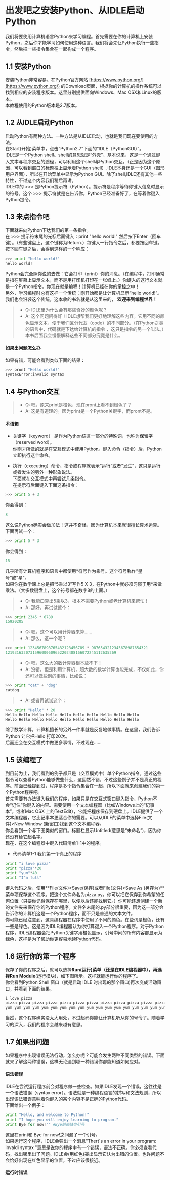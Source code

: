 # 出发吧之安装Python、从IDLE启动Python

我们将要使用计算机语言Python来学习编程。首先需要在你的计算机上安装Python，之后你才能学习如何使用这种语言。我们将会先让Python执行一些指令，然后把一些指令集合在一起构成一个程序。

## 1.1 安装Python
安装Python非常容易。在Python官方网站 [https://www.python.org/](https://www.python.org/) 的Download页面，根据你的计算机的操作系统可以找到相应的安装程序版本。这里分别提供面向Windows、Mac OSX和Linux的版本。    
本教程使用的Python版本是2.7版本。

## 1.2 从IDLE启动Python
启动Python有两种方法。一种方法是从IDLE启动，也就是我们现在要使用的方法。    
在Start(开始)菜单中，点击“Python2.7”下面的“IDLE（PythonGUI）”。    
IDLE是一个Python shell。shell的意思就是“外壳”，基本说来，这是一个通过键入文本与程序交互的途径，可以利用这个shell与Python交互。（正是因为这个原因，可以看到窗口的标题栏上显示着Python shell）.IDLE本身还是一个GUI（图形用户界面），所以在开始菜单中显示为Python GUI。除了shell,IDLE还有其他一些特性，不过这个内容我们稍后再讲。    
IDLE中的 >>> 是Python提示符（Python）。提示符是程序等待你键入信息时显示的符号。这个 >>> 提示符就是在告诉你，Python已经准备好了，在等着你键入Python提令。

## 1.3 来点指令吧
下面就来向Python下达我们的第一条指令。     
在 >>> 提示符末尾的光标后面键入：print "hello world!"
然后按下Enter（回车键）。（有些键盘上，这个键称为Return.）每键入一行指令之后，都要按回车键。    
按下回车键之后，会得到这样的一个响应：
```python
>>> print "hello world!"
hello world!
```
Python会完全照你说的去做：它会打印（print）你的消息。（在编程中，打印通常是指在屏幕上显示文本，而不是用打印机打印在一张纸上。）你键入的这行文本就是一个Python指令。你现在就是编程！计算机已经在你的掌控之中！     
另外，学习编程时总有这样一个传统：刚开始都是让计算机显示“hello world!”。我们也会沿袭这个传统，这本收的书名就是从这里来的，
**欢迎来到编程世界！**

> * Q: IDLE里为什么会有那些奇妙的颜色呢？
> * A: 这个问题问得好！IDLE想帮我们更好地理解这些内容。它用不同的颜色显示文本，便于我们区分代友（code）的不同部分。（在Python之类的语言中，代码就是下达给计算机的指令 ，这只是指令的另一个叫法。）本书后面我会慢慢解释这些不同部分究竟是什么。

#### 如果出问题怎么办

如果有错，可能会看到类似下面的结果：
```python
>>> pront "Hello world!"
syntaxError:invalid syntax
```

## 1.4 与Python交互

> * Q: 嘿，原来print是橙色，现在pront上看不到橙色了？
> * A: 这是有道理的。因为print是一个Python关键字，而pront不是。

#### 术语箱
* 关键字（keyword） 是作为Python语言一部分的特殊词，也称为保留字（reserved word）。    
你刚才所做的就是在交互模式中使用Python。键入命令（指令）后，Python立即执行这个命令。

* 执行（executing）命令、指令或程序就表示“运行”或者“发生”，这只是运行或者发生的另外一种形象说法。    
下面就在交互模式中再尝试几条指令。    
在提示符后面键入下面这条指令：    
```python
>>> print 5 + 3
```
你会得到：
```python
8
```
这么说Python确实会做加法！这并不奇怪，因为计算机本来就很擅长算术运算。    
下面再试一个：
```python
>>> print 5 * 3
```
你会得到：
```python
15
```

几乎所有计算机程序和语言中都使用\*符号作为乘号。这个符号称作“星号”或"星"。    
如果你在数学课上总是把“5乘以3”写作5 X 3，在Python中就必须习惯于用\*来做乘法。（大多数键盘上，这个符号都在数字8的上面。）

> * Q: 我能口算出5乘以3，根本不需要Python或老计算机来帮忙！
> * A: 那好，再试试这个：

```python
>>> print 2345 * 6789
15920205
```

> * Q: 嗯，这个可以用计算器来算……
> * A: 那么，这一个呢？

```python
>>> print 1234567898765432123456789 * 9876543212345678987654321
1219316320731596000609652202408166072245112635269
```

> * Q: 嘿，这么大的数计算器根本放不下！
> * A: 没错。但是利用计算机，超大数的数学计算也能完成，不仅如此，你还可以做些别的事情，比如说：

```python
>>> print "cat" + "dog"
catdog
```

> * A: 或者再试试这个：

```python
>>> print "Hello" * 20
Hello Hello Hello Hello Hello Hello Hello Hello Hello Hello
Hello Hello Hello Hello Hello Hello Hello Hello Hello Hello
```

除了数学计算，计算机擅长的另外一件事就是反复地做事情。在这里，我们告诉Python 让它把Hello 打印20次。    
后面还会在交互模式中做更多事情，不过现在……

## 1.5 该编程了

到目前为止，我们看到的例子都只是（交互模式中）单个Python指令。通过这些指令可以查看Python能够做些什么，这固然不错，不过这些例子并不是真正的程序。前面已经提到过，程序是多个指令集合在一起，所以下面就来创建我们的第一个Python程序吧。    
首先需要有办法键入我们的程序，如果只是在交互式窗口键入指令，Python不会“记住”你键入的内容。需要使用一个文本编程器（比如Windows上的“记事本”，或者Mac OSX 上的TextEdit），它能把程序保存到硬盘上。IDLE提供了一个文本编程器，它比记事本更适合你的需要。可以从IDLE的菜单中选择File(文件)>New Window (新窗口)找到这个文本编程器。    
你会看到一个与下图类似的窗口。标题栏显示Untitled(意思是“未命名”)，因为你还没有给它起名字。    
现在，在这个编程器中键入代码清单1-1中的程序。    
* 代码清单1-1 我们第一个真正的程序

```python
print "i love pizza"
print "pizza"*20
print "yum"*40
print "I^m full"
```

键入代码之后，使用**File(文件)>Save(保存)或者File(文件)>Save As (另存为)**菜单项保存这个程序。把这个文件命名为pizza.py。你可以把它保存到你希望的任何位置（只要你记得保存在哪里，以便以后还能找到它。）你可能还想创建一个新的文件夹来保存你的Python程序。文件名末尾的.py部分很重要，因为这一部分会告诉你的计算机这是一个Python程序，而不只是普通的文本文件。    
你可能已经注意到，这具编程器在程序中使用了不同的颜色。在些词是橙色，还有一些是绿色。这是因为IDLE编程器认为你打算键入一个Python程序。对于Python程序，IDLE编程器会把Python关键字用橙色显示，引号中间的所有内容都显示为绿色，这样是为了帮助你更容易地读Python代码。    

## 1.6 运行你的第一个程序

保存了你的程序之后，就可以选择**Run(运行)**菜单（还是在IDLE编程器中），再选择**Run Module**(运行模块)，如下图所示。这样就能运行你的程序了。    
你会看到Python Shell 窗口（就是启动 IDLE 时出现的那个窗口)再次变成活动窗口，并看到下面的结果。

```python
i love pizza
pizza pizza pizza pizza pizza pizza pizza pizza pizza pizza pizza pizza pizza pizza pizza pizza pizza pizza pizza pizza
yum yum yum yum yum yum yum yum yum yum yum yum yum yum yum yum yum yum yum yum yum yum yum yum yum yum yum yum yum yum yum yum yum yum yum yum yum yum yum yum
```

当然，这个程序确实没太大用处，不过起码你能让计算机听从你的号令了。随着学习的深入，我们的程序会越来越有意思。

## 1.7 如果出问题

如果程序中出现错误无法行动，怎么办呢？可能会发生两种不同类型的错误。下面就来了解这两种错误，这样无论遇到哪一种错误你都能知道如何应对。

#### 语法错误
IDLE在尝试运行程序前会对程序做一些检查。如果IDLE发现一个错误，这往往是一个语法错误（syntax error）。语法就是一种编程语言的拼写和文法规则，所以出现语法错误意味着你键入的某个内容不是正确的Python代码。    
下面给出一个例子：

```python
print "Hello, and welcome to Python!"
print "I hope you will enjoy learning to program."
print Bye for now!"" #Bye前面缺少引号
```

这里在print和 Bye for now!之间漏了一个引号。    
如果运行这个程序，IDLE会弹出一个消息"Thert`s an error in your program: invaldi syntax "意思是说你的程序中有一个错误，语法不正确。你必须查看代码，找出哪里出了问题。IDLE会(用红色)突出显示它认为出错的位置。也许问题不会恰好出现在红色显示的位置，不过应该很接近。    

#### 运行时错误
